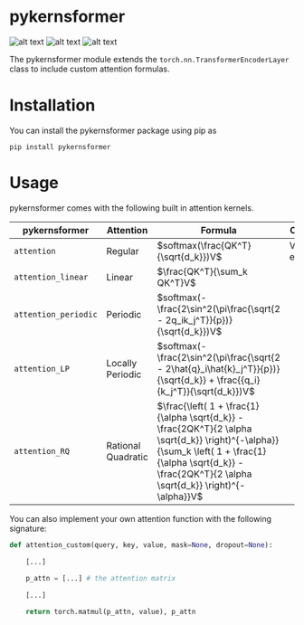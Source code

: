# pykernsformer

![alt text](https://img.shields.io/pypi/v/pykernsformer)
![alt text](https://img.shields.io/pypi/dd/pykernsformer?color=green&logo=red&logoColor=red)
![alt text](https://img.shields.io/pypi/pyversions/pykernsformer)

The pykernsformer module extends the `torch.nn.TransformerEncoderLayer` class to include custom attention formulas.

# Installation

You can install the pykernsformer package using pip as

`pip install pykernsformer`

# Usage

pykernsformer comes with the following built in attention kernels.

pykernsformer | Attention          | Formula | Citation       |
|-------------|--------------------|---------|----------------|
| `attention` | Regular            | $softmax(\frac{QK^T}{\sqrt{d_k}})V$   | Vaswani et al. |
| `attention_linear` | Linear             | $\frac{QK^T}{\sum_k QK^T}V$  |                |
| `attention_periodic` | Periodic           | $softmax(-\frac{2\sin^2(\pi\frac{\sqrt{2 - 2q_ik_j^T}}{p})}{\sqrt{d_k}})V$ |                |
| `attention_LP` | Locally Periodic     | $softmax(-\frac{2\sin^2(\pi\frac{\sqrt{2 - 2\hat{q}_i\hat{k}_j^T}}{p})}{\sqrt{d_k}} + \frac{{q_i}{k_j^T}}{\sqrt{d_k}})V$ |                |
| `attention_RQ` | Rational Quadratic | $\frac{\left( 1 + \frac{1}{\alpha \sqrt{d_k}} - \frac{2QK^T}{2 \alpha \sqrt{d_k}} \right)^{-\alpha}}{\sum_k \left( 1 + \frac{1}{\alpha \sqrt{d_k}} - \frac{2QK^T}{2 \alpha \sqrt{d_k}} \right)^{-\alpha}}V$ |                |

You can also implement your own attention function with the following signature:

```python
def attention_custom(query, key, value, mask=None, dropout=None):
    
    [...]
    
    p_attn = [...] # the attention matrix
    
    [...]

    return torch.matmul(p_attn, value), p_attn
```
